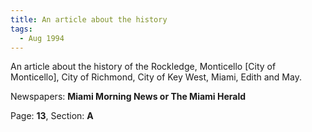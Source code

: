 ```yaml
---  
title: An article about the history  
tags:  
  - Aug 1994  
---  
```

  
An article about the history of the Rockledge, Monticello [City of Monticello], City of Richmond, City of Key West, Miami, Edith and May.  
  
Newspapers: **Miami Morning News or The Miami Herald**  
  
Page: **13**, Section: **A** 
